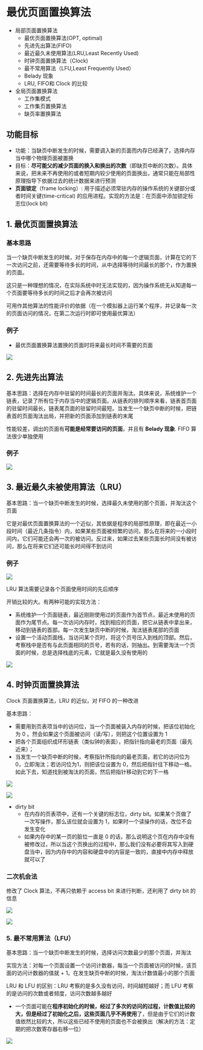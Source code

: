 # 最优页面置换算法

* 局部页面置换算法
  * 最优页面置换算法(OPT, optimal)
  * 先进先出算法(FIFO)
  * 最近最久未使用算法(LRU,Least Recently Used)
  * 时钟页面置换算法（Clock)
  * 最不常用算法（LFU,Least Frequently Used）
  * Belady 现象
  * LRU, FIFO和 Clock 的比较
* 全局页面置换算法
  * 工作集模式
  * 工作集页置换算法
  * 缺页率置换算法

## 功能目标

* 功能：当缺页中断发生的时候，需要调入新的页面而内存已经满了，选择内存当中哪个物理页面被置换
* 目标：**尽可能父的减少页面的换入和换出的次数**（即缺页中断的次数）。具体来说，把未来不再使用的或者短期内较少使用的页面换出，通常只能在局部性原理指导下依据过去的统计数据来进行预测
* **页面锁定**（frame locking）: 用于描述必须常驻内存的操作系统的关键部分或者时间关键(time-critical) 的应用进程。实现的方法是：在页面中添加锁定标志位(lock bit)



## 1. 最优页面置换算法

### 基本思路

当一个缺页中断发生的时候，对于保存在内存中的每一个逻辑页面，计算在它的下一次访问之前，还需要等待多长的时间，从中选择等待时间最长的那个，作为置换的页面。

这只是一种理想的情况，在实际系统中时无法实现的，因为操作系统无从知道每一个页面要等待多长的时间之后才会再次被访问

可用作其他算法的性能评价的依据（在一个模拟器上运行某个程序，并记录每一次的页面访问的情况，在第二次运行时即可使用最优算法）

### 例子

* 最优页面置换算法置换的页面时将来最长时间不需要的页面

![](./img/6_1_opSystem1.png)

## 2. 先进先出算法

基本思路：选择在内存中驻留的时间最长的页面并淘汰。具体来说，系统维护一个链表，记录了所有位于内存当中的逻辑页面。从链表的排列顺序来看，链表首页面的驻留时间最长，链表尾页面的驻留时间最短。当发生一个缺页中断的时候，把链表首的页面淘汰出局，并把新的页面添加到链表的末尾

性能较差，调出的页面有**可能是经常要访问的页面**，并且有 **Belady 现象**. FIFO 算法很少单独使用

### 例子

![](./img/6_1_opSystem2.png)

## 3. 最近最久未被使用算法（LRU）

基本思路：当一个缺页中断发生的时候，选择最久未使用的那个页面，并淘汰这个页面

它是对最优页面置换算法的一个近似，其依据是程序的局部性原理，即在最近一小段时间（最近几条指令）内，如果某些页面被频繁的访问，那么在将来的一小段时间内，它们可能还会再一次的被访问。反过来，如果过去某些页面长时间没有被访问，那么在将来它们还可能长时间得不到访问

### 例子

![](./img/6_1_opSystem3.png)

LRU 算法需要记录各个页面使用时间的先后顺序

开销比较的大。有两种可能的实现方法：

* 系统维护一个页面链表，最近刚刚使用过的页面作为首节点，最近未使用的页面作为尾节点。每一次访问内存时，找到相应的页面，把它从链表中拿出来，移动到链表的首部。每一次发生缺页中断的时候，淘汰链表尾部的页面
* 设置一个活动页面栈，当访问某个页时，将这个页号压入到栈的顶部。然后，考察栈中是否有与此页面相同的页号，若有的话，则抽出。到需要淘汰一个页面的时候，总是选择栈底的元素，它就是最久没有使用的

![](./img/6_1_opSystem4.png)

## 4. 时钟页面置换算法

Clock 页面置换算法，LRU 的近似，对 FIFO 的一种改进

 基本思路：

* 需要用到页表项当中的访问位，当一个页面被装入内存的时候，把该位初始化为 0 。然会如果这个页面被访问（读/写），则把这个位置设置为 1
* 把各个页面组织成环形链表（类似钟的表面），把指针指向最老的页面（最先近来）；
* 当发生一个缺页中断的时候，考察指针所指向的最老页面，若它的访问位为 0，立即淘汰；若访问位为1，则把该位设置为 0，然后把指针往下移动一格。如此下去，知道找到被淘汰的页面，然后把指针移动到它的下一格

![](./img/6_1_opSystem5.png)

![](./img/6_1_opSystem6.png)

* dirty bit 
  * 在内存的页表项中，还有一个关键的标志位，dirty bit。如果某个页做了一次写操作，那么该位就会设置为 1，如果时一个读操作的话，改位不会发生变化
  * 如果内存中的某一页的脏位一直是 0 的话，那么说明这个页在内存中没有被修改过，所以当这个页换出的过程中，那么我们没有必要将其写入到硬盘当中，因为内存中的内容和硬盘中的内容是一致的，直接中内存中释放就可以了

### 二次机会法

修改了 Clock 算法，不再只依赖于 access bit 来进行判断，还利用了 dirty bit 的信息

![](./img/6_1_opSystem7.png)

![](./img/6_1_opSystem8.png)

### 5. 最不常用算法（LFU）

基本思路：当一个缺页中断发生的时候，选择访问次数最少的那个页面，并淘汰

实现方法：对每一个页面设置一个访问计数器，每当一个页面被访问的时候，该页面的访问计数器的值就 + 1。在发生缺页中断的时候，淘汰计数值最小的那个页面

LRU 和 LFU 的区别：LRU 考察的是多久没有访问，时间越短越好；而 LFU 考察的是访问的次数或者频度，访问次数越多越好

* 一个页面可能在**程序初始化的时候，经过了多次的访问的过程，计数值比较的大，但是经过了初始化之后，这些页面几乎不再使用**了，但是由于它们的计数值依然比较的大，所以这些已经不使用的页面也不会被换出（解决的方法：定期的把次数寄存器右移一位）

![](./img/6_1_opSystem9.png)

